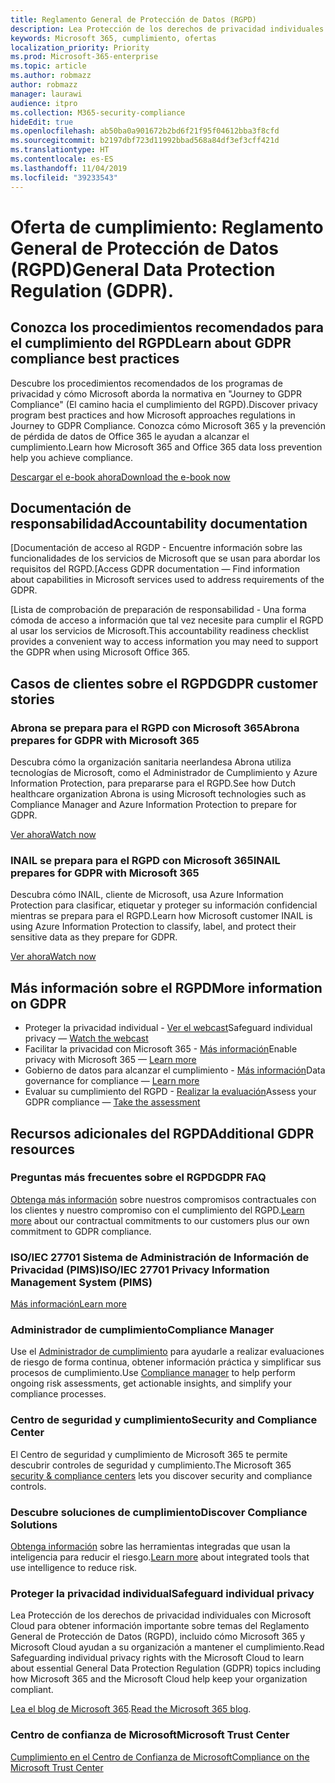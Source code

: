```yaml
---
title: Reglamento General de Protección de Datos (RGPD)
description: Lea Protección de los derechos de privacidad individuales con Microsoft Cloud para obtener información importante sobre temas del Reglamento General de Protección de Datos (RGPD), incluido cómo Microsoft 365 y Microsoft Cloud ayudan a su organización a mantener el cumplimiento.
keywords: Microsoft 365, cumplimiento, ofertas
localization_priority: Priority
ms.prod: Microsoft-365-enterprise
ms.topic: article
ms.author: robmazz
author: robmazz
manager: laurawi
audience: itpro
ms.collection: M365-security-compliance
hideEdit: true
ms.openlocfilehash: ab50ba0a901672b2bd6f21f95f04612bba3f8cfd
ms.sourcegitcommit: b2197dbf723d11992bbad568a84df3ef3cff421d
ms.translationtype: HT
ms.contentlocale: es-ES
ms.lasthandoff: 11/04/2019
ms.locfileid: "39233543"
---
```

# <a name="compliance-offering-general-data-protection-regulation-gdpr"></a><span data-ttu-id="a97e8-104">Oferta de cumplimiento: Reglamento General de Protección de Datos (RGPD)</span><span class="sxs-lookup"><span data-stu-id="a97e8-104">General Data Protection Regulation (GDPR).</span></span>

## <a name="learn-about-gdpr-compliance-best-practices"></a><span data-ttu-id="a97e8-105">Conozca los procedimientos recomendados para el cumplimiento del RGPD</span><span class="sxs-lookup"><span data-stu-id="a97e8-105">Learn about GDPR compliance best practices</span></span>

<span data-ttu-id="a97e8-106">Descubre los procedimientos recomendados de los programas de privacidad y cómo Microsoft aborda la normativa en "Journey to GDPR Compliance" (El camino hacia el cumplimiento del RGPD).</span><span class="sxs-lookup"><span data-stu-id="a97e8-106">Discover privacy program best practices and how Microsoft approaches regulations in Journey to GDPR Compliance.</span></span> <span data-ttu-id="a97e8-107">Conozca cómo Microsoft 365 y la prevención de pérdida de datos de Office 365 le ayudan a alcanzar el cumplimiento.</span><span class="sxs-lookup"><span data-stu-id="a97e8-107">Learn how Microsoft 365 and Office 365 data loss prevention help you achieve compliance.</span></span>

[<span data-ttu-id="a97e8-108">Descargar el e-book ahora</span><span class="sxs-lookup"><span data-stu-id="a97e8-108">Download the e-book now</span></span>](https://go.microsoft.com/fwlink/p/?linkid=2048383)

## <a name="accountability-documentation"></a><span data-ttu-id="a97e8-109">Documentación de responsabilidad</span><span class="sxs-lookup"><span data-stu-id="a97e8-109">Accountability documentation</span></span>

<span data-ttu-id="a97e8-110">[Documentación de acceso al RGDP - Encuentre información sobre las funcionalidades de los servicios de Microsoft que se usan para abordar los requisitos del RGPD.</span><span class="sxs-lookup"><span data-stu-id="a97e8-110">[Access GDPR documentation — Find information about capabilities in Microsoft services used to address requirements of the GDPR.</span></span>

<span data-ttu-id="a97e8-111">[Lista de comprobación de preparación de responsabilidad - Una forma cómoda de acceso a información que tal vez necesite para cumplir el RGPD al usar los servicios de Microsoft.</span><span class="sxs-lookup"><span data-stu-id="a97e8-111">This accountability readiness checklist provides a convenient way to access information you may need to support the GDPR when using Microsoft Office 365.</span></span>

## <a name="gdpr-customer-stories"></a><span data-ttu-id="a97e8-112">Casos de clientes sobre el RGPD</span><span class="sxs-lookup"><span data-stu-id="a97e8-112">GDPR customer stories</span></span>

### <a name="abrona-prepares-for-gdpr-with-microsoft-365"></a><span data-ttu-id="a97e8-113">Abrona se prepara para el RGPD con Microsoft 365</span><span class="sxs-lookup"><span data-stu-id="a97e8-113">Abrona prepares for GDPR with Microsoft 365</span></span>

<span data-ttu-id="a97e8-114">Descubra cómo la organización sanitaria neerlandesa Abrona utiliza tecnologías de Microsoft, como el Administrador de Cumplimiento y Azure Information Protection, para prepararse para el RGPD.</span><span class="sxs-lookup"><span data-stu-id="a97e8-114">See how Dutch healthcare organization Abrona is using Microsoft technologies such as Compliance Manager and Azure Information Protection to prepare for GDPR.</span></span>

[<span data-ttu-id="a97e8-115">Ver ahora</span><span class="sxs-lookup"><span data-stu-id="a97e8-115">Watch now</span></span>](https://go.microsoft.com/fwlink/p/?linkid=2048705)

### <a name="inail-prepares-for-gdpr-with-microsoft-365"></a><span data-ttu-id="a97e8-116">INAIL se prepara para el RGPD con Microsoft 365</span><span class="sxs-lookup"><span data-stu-id="a97e8-116">INAIL prepares for GDPR with Microsoft 365</span></span>

<span data-ttu-id="a97e8-117">Descubra cómo INAIL, cliente de Microsoft, usa Azure Information Protection para clasificar, etiquetar y proteger su información confidencial mientras se prepara para el RGPD.</span><span class="sxs-lookup"><span data-stu-id="a97e8-117">Learn how Microsoft customer INAIL is using Azure Information Protection to classify, label, and protect their sensitive data as they prepare for GDPR.</span></span>

[<span data-ttu-id="a97e8-118">Ver ahora</span><span class="sxs-lookup"><span data-stu-id="a97e8-118">Watch now</span></span>](https://go.microsoft.com/fwlink/p/?linkid=2048894)

## <a name="more-information-on-gdpr"></a><span data-ttu-id="a97e8-119">Más información sobre el RGPD</span><span class="sxs-lookup"><span data-stu-id="a97e8-119">More information on GDPR</span></span>

- <span data-ttu-id="a97e8-120">Proteger la privacidad individual - [Ver el webcast](https://go.microsoft.com/fwlink/p/?linkid=2048711)</span><span class="sxs-lookup"><span data-stu-id="a97e8-120">Safeguard individual privacy — [Watch the webcast](https://go.microsoft.com/fwlink/p/?linkid=2048711)</span></span>
- <span data-ttu-id="a97e8-121">Facilitar la privacidad con Microsoft 365 - [Más información](https://go.microsoft.com/fwlink/p/?linkid=2048712)</span><span class="sxs-lookup"><span data-stu-id="a97e8-121">Enable privacy with Microsoft 365 — [Learn more](https://go.microsoft.com/fwlink/p/?linkid=2048712)</span></span>
- <span data-ttu-id="a97e8-122">Gobierno de datos para alcanzar el cumplimiento - [Más información](https://go.microsoft.com/fwlink/p/?linkid=2052751)</span><span class="sxs-lookup"><span data-stu-id="a97e8-122">Data governance for compliance — [Learn more](https://go.microsoft.com/fwlink/p/?linkid=2052751)</span></span>
- <span data-ttu-id="a97e8-123">Evaluar su cumplimiento del RGPD - [Realizar la evaluación](https://go.microsoft.com/fwlink/?linkid=2048712)</span><span class="sxs-lookup"><span data-stu-id="a97e8-123">Assess your GDPR compliance — [Take the assessment](https://go.microsoft.com/fwlink/?linkid=2048712)</span></span>

## <a name="additional-gdpr-resources"></a><span data-ttu-id="a97e8-124">Recursos adicionales del RGPD</span><span class="sxs-lookup"><span data-stu-id="a97e8-124">Additional GDPR resources</span></span>

### <a name="gdpr-faq"></a><span data-ttu-id="a97e8-125">Preguntas más frecuentes sobre el RGPD</span><span class="sxs-lookup"><span data-stu-id="a97e8-125">GDPR FAQ</span></span>

<span data-ttu-id="a97e8-126">[Obtenga más información](https://www.microsoft.com/trust-center/privacy/gdpr-faqs) sobre nuestros compromisos contractuales con los clientes y nuestro compromiso con el cumplimiento del RGPD.</span><span class="sxs-lookup"><span data-stu-id="a97e8-126">[Learn more](https://www.microsoft.com/trust-center/privacy/gdpr-faqs) about our contractual commitments to our customers plus our own commitment to GDPR compliance.</span></span>

### <a name="isoiec-27701-privacy-information-management-system-pims"></a><span data-ttu-id="a97e8-127">ISO/IEC 27701 Sistema de Administración de Información de Privacidad (PIMS)</span><span class="sxs-lookup"><span data-stu-id="a97e8-127">ISO/IEC 27701 Privacy Information Management System (PIMS)</span></span>

[<span data-ttu-id="a97e8-128">Más información</span><span class="sxs-lookup"><span data-stu-id="a97e8-128">Learn more</span></span>](offering-iso-27701.md)

### <a name="compliance-manager"></a><span data-ttu-id="a97e8-129">Administrador de cumplimiento</span><span class="sxs-lookup"><span data-stu-id="a97e8-129">Compliance Manager</span></span>

<span data-ttu-id="a97e8-130">Use el [Administrador de cumplimiento](https://go.microsoft.com/fwlink/p/?linkid=2048390) para ayudarle a realizar evaluaciones de riesgo de forma continua, obtener información práctica y simplificar sus procesos de cumplimiento.</span><span class="sxs-lookup"><span data-stu-id="a97e8-130">Use [Compliance manager](https://go.microsoft.com/fwlink/p/?linkid=2048390) to help perform ongoing risk assessments, get actionable insights, and simplify your compliance processes.</span></span>

### <a name="security-and-compliance-center"></a><span data-ttu-id="a97e8-131">Centro de seguridad y cumplimiento</span><span class="sxs-lookup"><span data-stu-id="a97e8-131">Security and Compliance Center</span></span>

<span data-ttu-id="a97e8-132">El Centro de seguridad y cumplimiento de Microsoft 365 te permite descubrir controles de seguridad y cumplimiento.</span><span class="sxs-lookup"><span data-stu-id="a97e8-132">The Microsoft 365 [security & compliance centers](https://docs.microsoft.com/microsoft-365/security/office-365-security/microsoft-security-and-compliance) lets you discover security and compliance controls.</span></span>

### <a name="discover-compliance-solutions"></a><span data-ttu-id="a97e8-133">Descubre soluciones de cumplimiento</span><span class="sxs-lookup"><span data-stu-id="a97e8-133">Discover Compliance Solutions</span></span>

<span data-ttu-id="a97e8-134">[Obtenga información](https://products.office.com/business/security-and-compliance/compliance-solutions) sobre las herramientas integradas que usan la inteligencia para reducir el riesgo.</span><span class="sxs-lookup"><span data-stu-id="a97e8-134">[Learn more](https://products.office.com/business/security-and-compliance/compliance-solutions) about integrated tools that use intelligence to reduce risk.</span></span>

### <a name="safeguard-individual-privacy"></a><span data-ttu-id="a97e8-135">Proteger la privacidad individual</span><span class="sxs-lookup"><span data-stu-id="a97e8-135">Safeguard individual privacy</span></span>

<span data-ttu-id="a97e8-136">Lea Protección de los derechos de privacidad individuales con Microsoft Cloud para obtener información importante sobre temas del Reglamento General de Protección de Datos (RGPD), incluido cómo Microsoft 365 y Microsoft Cloud ayudan a su organización a mantener el cumplimiento.</span><span class="sxs-lookup"><span data-stu-id="a97e8-136">Read Safeguarding individual privacy rights with the Microsoft Cloud to learn about essential General Data Protection Regulation (GDPR) topics including how Microsoft 365 and the Microsoft Cloud help keep your organization compliant.</span></span>

<span data-ttu-id="a97e8-137">[Lea el blog de Microsoft 365](https://go.microsoft.com/fwlink/p/?linkid=2048733).</span><span class="sxs-lookup"><span data-stu-id="a97e8-137">[Read the Microsoft 365 blog](https://go.microsoft.com/fwlink/p/?linkid=2048733).</span></span>

### <a name="microsoft-trust-center"></a><span data-ttu-id="a97e8-138">Centro de confianza de Microsoft</span><span class="sxs-lookup"><span data-stu-id="a97e8-138">Microsoft Trust Center</span></span>

[<span data-ttu-id="a97e8-139">Cumplimiento en el Centro de Confianza de Microsoft</span><span class="sxs-lookup"><span data-stu-id="a97e8-139">Compliance on the Microsoft Trust Center</span></span>](https://www.microsoft.com/trust-center/compliance/compliance-overview)
